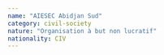 ```yaml
---
name: "AIESEC Abidjan Sud"
category: civil-society
nature: "Organisation à but non lucratif"
nationality: CIV
---
```

    